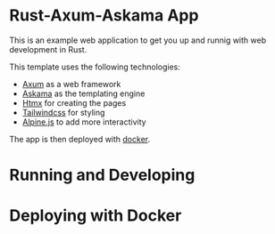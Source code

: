 # Rust-Axum-Askama App

This is an example web application to get you up and runnig with web development in Rust.

This template uses the following technologies:

- [Axum](https://github.com/tokio-rs/axum) as a web framework
- [Askama](https://github.com/rinja-rs/askama) as the templating engine
- [Htmx](https://htmx.org) for creating the pages
- [Tailwindcss](https://tailwindcss.com) for styling
- [Alpine.js](https://alpinejs.dev) to add more interactivity

The app is then deployed with [docker](https://www.docker.com).

# Running and Developing

# Deploying with Docker
